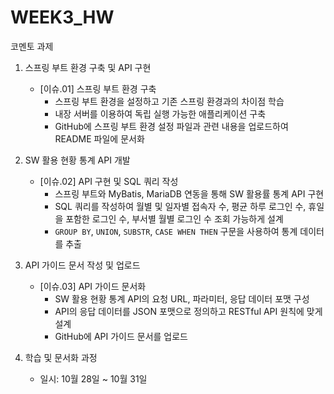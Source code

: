 # WEEK3_HW
코멘토 과제

1. 스프링 부트 환경 구축 및 API 구현
   - [이슈.01] 스프링 부트 환경 구축
      - 스프링 부트 환경을 설정하고 기존 스프링 환경과의 차이점 학습
      - 내장 서버를 이용하여 독립 실행 가능한 애플리케이션 구축
      - GitHub에 스프링 부트 환경 설정 파일과 관련 내용을 업로드하여 README 파일에 문서화

2. SW 활용 현황 통계 API 개발
   - [이슈.02] API 구현 및 SQL 쿼리 작성
      - 스프링 부트와 MyBatis, MariaDB 연동을 통해 SW 활용률 통계 API 구현
      - SQL 쿼리를 작성하여 월별 및 일자별 접속자 수, 평균 하루 로그인 수, 휴일을 포함한 로그인 수, 부서별 월별 로그인 수 조회 가능하게 설계
      - `GROUP BY`, `UNION`, `SUBSTR`, `CASE WHEN THEN` 구문을 사용하여 통계 데이터를 추출

3. API 가이드 문서 작성 및 업로드
   - [이슈.03] API 가이드 문서화
      - SW 활용 현황 통계 API의 요청 URL, 파라미터, 응답 데이터 포맷 구성
      - API의 응답 데이터를 JSON 포맷으로 정의하고 RESTful API 원칙에 맞게 설계
      - GitHub에 API 가이드 문서를 업로드
        
4. 학습 및 문서화 과정
   - 일시: 10월 28일 ~ 10월 31일
